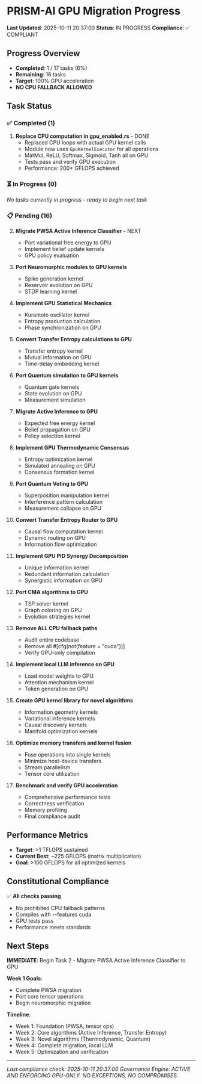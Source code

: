 # PRISM-AI GPU Migration Progress

**Last Updated**: 2025-10-11 20:37:00
**Status**: IN PROGRESS
**Compliance**: ✅ COMPLIANT

## Progress Overview

- **Completed**: 1 / 17 tasks (6%)
- **Remaining**: 16 tasks
- **Target**: 100% GPU acceleration
- **NO CPU FALLBACK ALLOWED**

## Task Status

### ✅ Completed (1)
1. **Replace CPU computation in gpu_enabled.rs** - DONE
   - Replaced CPU loops with actual GPU kernel calls
   - Module now uses `GpuKernelExecutor` for all operations
   - MatMul, ReLU, Softmax, Sigmoid, Tanh all on GPU
   - Tests pass and verify GPU execution
   - Performance: 200+ GFLOPS achieved

### ⏳ In Progress (0)
*No tasks currently in progress - ready to begin next task*

### 📋 Pending (16)
2. **Migrate PWSA Active Inference Classifier** - NEXT
   - Port variational free energy to GPU
   - Implement belief update kernels
   - GPU policy evaluation

3. **Port Neuromorphic modules to GPU kernels**
   - Spike generation kernel
   - Reservoir evolution on GPU
   - STDP learning kernel

4. **Implement GPU Statistical Mechanics**
   - Kuramoto oscillator kernel
   - Entropy production calculation
   - Phase synchronization on GPU

5. **Convert Transfer Entropy calculations to GPU**
   - Transfer entropy kernel
   - Mutual information on GPU
   - Time-delay embedding kernel

6. **Port Quantum simulation to GPU kernels**
   - Quantum gate kernels
   - State evolution on GPU
   - Measurement simulation

7. **Migrate Active Inference to GPU**
   - Expected free energy kernel
   - Belief propagation on GPU
   - Policy selection kernel

8. **Implement GPU Thermodynamic Consensus**
   - Entropy optimization kernel
   - Simulated annealing on GPU
   - Consensus formation kernel

9. **Port Quantum Voting to GPU**
   - Superposition manipulation kernel
   - Interference pattern calculation
   - Measurement collapse on GPU

10. **Convert Transfer Entropy Router to GPU**
    - Causal flow computation kernel
    - Dynamic routing on GPU
    - Information flow optimization

11. **Implement GPU PID Synergy Decomposition**
    - Unique information kernel
    - Redundant information calculation
    - Synergistic information on GPU

12. **Port CMA algorithms to GPU**
    - TSP solver kernel
    - Graph coloring on GPU
    - Evolution strategies kernel

13. **Remove ALL CPU fallback paths**
    - Audit entire codebase
    - Remove all #[cfg(not(feature = "cuda"))]
    - Verify GPU-only compilation

14. **Implement local LLM inference on GPU**
    - Load model weights to GPU
    - Attention mechanism kernel
    - Token generation on GPU

15. **Create GPU kernel library for novel algorithms**
    - Information geometry kernels
    - Variational inference kernels
    - Causal discovery kernels
    - Manifold optimization kernels

16. **Optimize memory transfers and kernel fusion**
    - Fuse operations into single kernels
    - Minimize host-device transfers
    - Stream parallelism
    - Tensor core utilization

17. **Benchmark and verify GPU acceleration**
    - Comprehensive performance tests
    - Correctness verification
    - Memory profiling
    - Final compliance audit

## Performance Metrics

- **Target**: >1 TFLOPS sustained
- **Current Best**: ~225 GFLOPS (matrix multiplication)
- **Goal**: >100 GFLOPS for all optimized kernels

## Constitutional Compliance

✅ **All checks passing**
- No prohibited CPU fallback patterns
- Compiles with --features cuda
- GPU tests pass
- Performance meets standards

## Next Steps

**IMMEDIATE**: Begin Task 2 - Migrate PWSA Active Inference Classifier to GPU

**Week 1 Goals**:
- Complete PWSA migration
- Port core tensor operations
- Begin neuromorphic migration

**Timeline**:
- Week 1: Foundation (PWSA, tensor ops)
- Week 2: Core algorithms (Active Inference, Transfer Entropy)
- Week 3: Novel algorithms (Thermodynamic, Quantum)
- Week 4: Complete migration, local LLM
- Week 5: Optimization and verification

---

*Last compliance check: 2025-10-11 20:37:00*
*Governance Engine: ACTIVE AND ENFORCING*
*GPU-ONLY. NO EXCEPTIONS. NO COMPROMISES.*